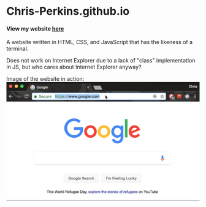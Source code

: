 # Chris-Perkins.github.io
#### View my website [here](http://www.ChrisPerkins.me)

A website written in HTML, CSS, and JavaScript that has the likeness of a terminal.

Does not work on Internet Explorer due to a lack of "class" implementation in JS, but who cares about Internet Explorer anyway?

Image of the website in action:
<img src = "siteLoad.gif">
